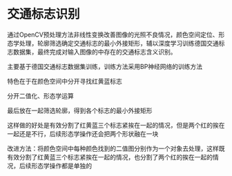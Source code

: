 # 交通标志识别

通过OpenCV预处理方法非线性变换改善图像的光照不良情况，颜色空间定位、形态学处理，轮廓筛选确定交通标志的最小外接矩形，辅以深度学习训练德国交通标志数据集，最终完成对输入图像的中存在的交通标志含义识别。


主要基于德国交通标志数据集训练，训练方法采用BP神经网络的训练方法

特色在于在颜色空间中分开寻找红黄蓝标志

分开二值化、形态学运算

最后放在一起筛选轮廓，得到各个标志的最小外接矩形

这样做的好处是有效分割了红黄蓝三个标志紧挨在一起的情况，但是两个红的挨在一起还是不行，后续形态学操作还会把两个形状融在一块

改进方法：将颜色空间中每种颜色找到的二值图分别作为一个对象去处理，这样既有效分割了红黄蓝三个标志紧挨在一起的情况，也分割了两个红的挨在一起的情况，后续形态学操作都是单独的
